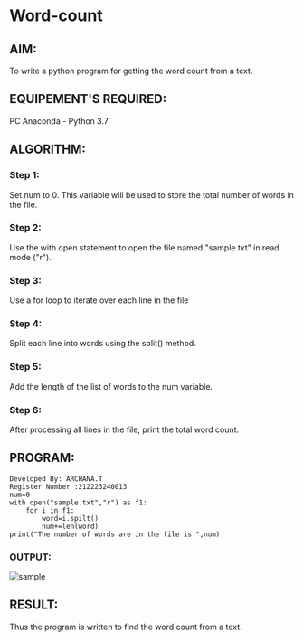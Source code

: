 # Word-count
## AIM:
To write a python program for getting the word count from a text.
## EQUIPEMENT'S REQUIRED: 
PC
Anaconda - Python 3.7
## ALGORITHM: 
### Step 1:
Set num to 0. This variable will be used to store the total number of words in the file.
### Step 2: 
 Use the with open statement to open the file named "sample.txt" in read mode ("r").
### Step 3: 
 Use a for loop to iterate over each line in the file
### Step 4:  
Split each line into words using the split() method.
### Step 5: 
Add the length of the list of words to the num variable.
### Step 6: 
After processing all lines in the file, print the total word count.
## PROGRAM:
```
Developed By: ARCHANA.T
Register Number :212223240013
num=0
with open("sample.txt","r") as f1:
    for i in f1:
        word=i.spilt()
        num+=len(word)
print("The number of words are in the file is ",num)     
```
### OUTPUT:
![sample](https://github.com/ARCHANAT1305/Word-count/assets/145975189/d4ccd2e1-1380-4fbd-a15c-710df9236adb)



## RESULT:
Thus the program is written to find the word count from a text.
